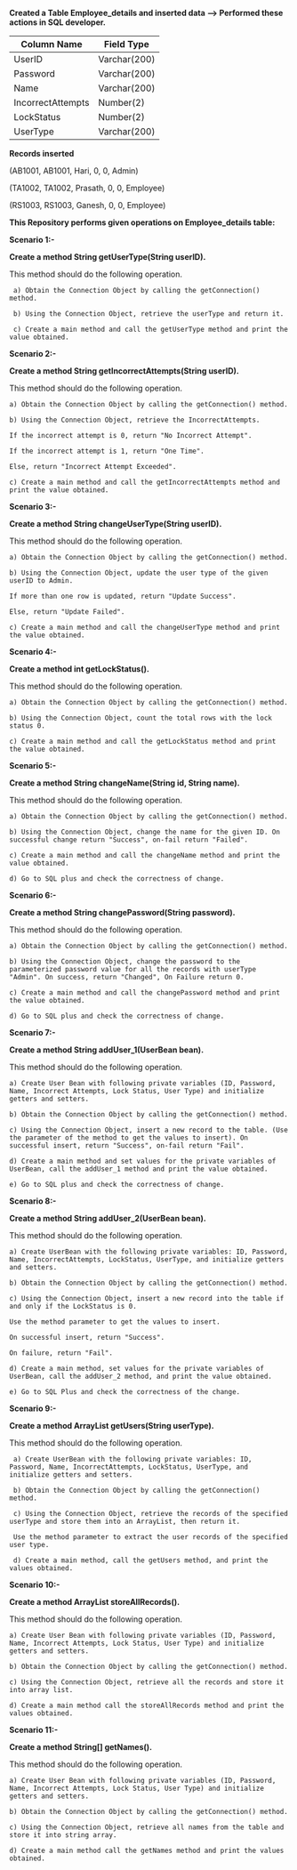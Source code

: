 __Created a Table Employee_details and inserted data --> Performed these actions in SQL developer.__

| Column Name       | Field Type   |
| ----------------- | ------------ |
| UserID            | Varchar(200) |
| Password          | Varchar(200) |
| Name              | Varchar(200) |
| IncorrectAttempts | Number(2)    |
| LockStatus        | Number(2)    |
| UserType          | Varchar(200) |


__Records inserted__
 
(AB1001, AB1001, Hari, 0, 0, Admin) 

(TA1002, TA1002, Prasath, 0, 0, Employee) 

(RS1003, RS1003, Ganesh, 0, 0, Employee)  

__This Repository performs given operations on Employee_details table:__

__Scenario 1:-__

__Create a method String getUserType(String userID).__

This method should do the following operation.

     a) Obtain the Connection Object by calling the getConnection() method.
     
     b) Using the Connection Object, retrieve the userType and return it.
     
     c) Create a main method and call the getUserType method and print the value obtained.

__Scenario 2:-__

__Create a method String getIncorrectAttempts(String userID).__

This method should do the following operation.

    a) Obtain the Connection Object by calling the getConnection() method.
    
    b) Using the Connection Object, retrieve the IncorrectAttempts.
    
    If the incorrect attempt is 0, return "No Incorrect Attempt".
    
    If the incorrect attempt is 1, return "One Time".
    
    Else, return "Incorrect Attempt Exceeded".
    
    c) Create a main method and call the getIncorrectAttempts method and print the value obtained.

__Scenario 3:-__

__Create a method String changeUserType(String userID).__

This method should do the following operation.

    a) Obtain the Connection Object by calling the getConnection() method.
    
    b) Using the Connection Object, update the user type of the given userID to Admin.
    
    If more than one row is updated, return "Update Success".
    
    Else, return "Update Failed".
    
    c) Create a main method and call the changeUserType method and print the value obtained.

__Scenario 4:-__

__Create a method int getLockStatus().__

This method should do the following operation.

    a) Obtain the Connection Object by calling the getConnection() method.
    
    b) Using the Connection Object, count the total rows with the lock status 0.
    
    c) Create a main method and call the getLockStatus method and print the value obtained.

__Scenario 5:-__

__Create a method String changeName(String id, String name).__

This method should do the following
operation.

    a) Obtain the Connection Object by calling the getConnection() method.
    
    b) Using the Connection Object, change the name for the given ID. On successful change return "Success", on-fail return "Failed".
    
    c) Create a main method and call the changeName method and print the value obtained.
    
    d) Go to SQL plus and check the correctness of change.

__Scenario 6:-__

__Create a method String changePassword(String password).__

This method should do the following
operation.

    a) Obtain the Connection Object by calling the getConnection() method.
    
    b) Using the Connection Object, change the password to the parameterized password value for all the records with userType "Admin". On success, return "Changed", On Failure return 0.
    
    c) Create a main method and call the changePassword method and print the value obtained.
    
    d) Go to SQL plus and check the correctness of change.

__Scenario 7:-__

__Create a method String addUser_1(UserBean bean).__

This method should do the following operation.

    a) Create User Bean with following private variables (ID, Password, Name, Incorrect Attempts, Lock Status, User Type) and initialize getters and setters.
    
    b) Obtain the Connection Object by calling the getConnection() method.
    
    c) Using the Connection Object, insert a new record to the table. (Use the parameter of the method to get the values to insert). On successful insert, return "Success", on-fail return "Fail".
    
    d) Create a main method and set values for the private variables of UserBean, call the addUser_1 method and print the value obtained.
    
    e) Go to SQL plus and check the correctness of change.

__Scenario 8:-__

__Create a method String addUser_2(UserBean bean).__

This method should do the following operation.

    a) Create UserBean with the following private variables: ID, Password, Name, IncorrectAttempts, LockStatus, UserType, and initialize getters and setters.
    
    b) Obtain the Connection Object by calling the getConnection() method.
    
    c) Using the Connection Object, insert a new record into the table if and only if the LockStatus is 0.
    
    Use the method parameter to get the values to insert.
    
    On successful insert, return "Success".
    
    On failure, return "Fail".
    
    d) Create a main method, set values for the private variables of UserBean, call the addUser_2 method, and print the value obtained.
    
    e) Go to SQL Plus and check the correctness of the change.

__Scenario 9:-__

__Create a method ArrayList<UserBean> getUsers(String userType).__

This method should do the following operation.

     a) Create UserBean with the following private variables: ID, Password, Name, IncorrectAttempts, LockStatus, UserType, and initialize getters and setters.
     
     b) Obtain the Connection Object by calling the getConnection() method.
     
     c) Using the Connection Object, retrieve the records of the specified userType and store them into an ArrayList, then return it.
     
     Use the method parameter to extract the user records of the specified user type.
     
     d) Create a main method, call the getUsers method, and print the values obtained.
  
__Scenario 10:-__

__Create a method ArrayList<UserBean> storeAllRecords().__

This method should do the following operation.

    a) Create User Bean with following private variables (ID, Password, Name, Incorrect Attempts, Lock Status, User Type) and initialize getters and setters.
    
    b) Obtain the Connection Object by calling the getConnection() method.
    
    c) Using the Connection Object, retrieve all the records and store it into array list.
    
    d) Create a main method call the storeAllRecords method and print the values obtained.

__Scenario 11:-__

__Create a method String[] getNames().__

This method should do the following operation.

    a) Create User Bean with following private variables (ID, Password, Name, Incorrect Attempts, Lock Status, User Type) and initialize getters and setters.
    
    b) Obtain the Connection Object by calling the getConnection() method.
    
    c) Using the Connection Object, retrieve all names from the table and store it into string array.
    
    d) Create a main method call the getNames method and print the values obtained.
